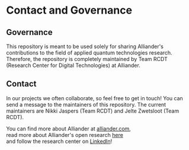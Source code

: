 <!--
SPDX-FileCopyrightText: 2025 Alliander N.V.

SPDX-License-Identifier: CC-BY-4.0
-->

# Contact and Governance
## Governance
This repository is meant to be used solely for sharing Alliander's contributions to the field of applied quantum technologies research. Therefore, the repository is completely maintained by Team RCDT (Research Center for Digital Technologies) at Alliander. 

## Contact
In our projects we often collaborate, so feel free to get in touch! You can send a message to the maintainers of this repository. The current maintainers are Nikki Jaspers (Team RCDT) and Jelte Zwetsloot (Team RCDT).

You can find more about Alliander at [alliander.com](https://www.alliander.com/en/), <br>
read more about Alliander's open research [here](https://www.alliander.com/nl/alliander-en-open-research/) <br>
and follow the research center on [LinkedIn](https://www.linkedin.com/showcase/alliander-research-center/)!
